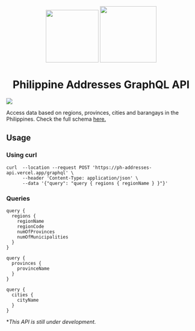 <div align="center">
  <img src="https://cdn.countryflags.com/thumbs/philippines/flag-round-250.png" width=140>
  <img src="https://upload.wikimedia.org/wikipedia/commons/1/17/GraphQL_Logo.svg" width=150>
</div>

<h1 align="center"/>Philippine Addresses GraphQL API</h1>
<img src="https://img.shields.io/github/deployments/darwinphi/philippine-addresses-graphql/production?label=vercel&logo=vercel&logoColor=white&style=plastic"/>


Access data based on regions, provinces, cities and barangays in the Philippines.
Check the full schema [here.](https://ph-addresses-api.vercel.app/graphql)

## Usage
### Using curl
```
curl  --location --request POST 'https://ph-addresses-api.vercel.app/graphql' \
      --header 'Content-Type: application/json' \
      --data '{"query": "query { regions { regionName } }"}'
```
### Queries
```
query {
  regions {
    regionName
    regionCode
    numOfProvinces
    numOfMunicipalities
  }
}
```
```
query {
  provinces {
    provinceName
  }
}
```
```
query {
  cities {
    cityName
  }
}
```


**This API is still under development.*
